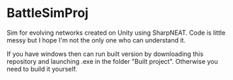 # BattleSimProj
Sim for evolving networks created on Unity using SharpNEAT.
Code is little messy but I hope I'm not the only one who can understand it.

If you have windows then can run built version by downloading this repository and launching .exe in the folder "Built project". Otherwise you need to build it yourself.
